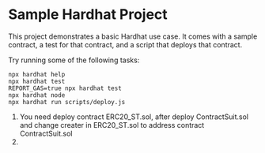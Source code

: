 # Sample Hardhat Project

This project demonstrates a basic Hardhat use case. It comes with a sample contract, a test for that contract, and a script that deploys that contract.

Try running some of the following tasks:

```shell
npx hardhat help
npx hardhat test
REPORT_GAS=true npx hardhat test
npx hardhat node
npx hardhat run scripts/deploy.js
```

1. You need deploy contract ERC20_ST.sol, after deploy ContractSuit.sol and change creater in ERC20_ST.sol to address contract ContractSuit.sol
2.
